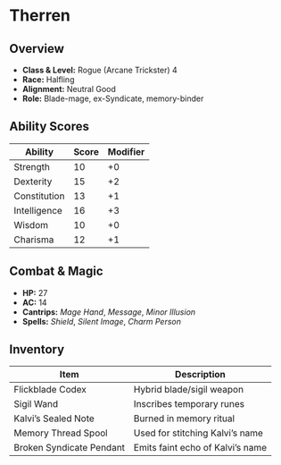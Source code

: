 # Therren

## Overview
- **Class & Level:** Rogue (Arcane Trickster) 4
- **Race:** Halfling
- **Alignment:** Neutral Good
- **Role:** Blade-mage, ex-Syndicate, memory-binder

## Ability Scores
| Ability      | Score | Modifier |
|--------------|-------|----------|
| Strength     | 10    | +0       |
| Dexterity    | 15    | +2       |
| Constitution | 13    | +1       |
| Intelligence | 16    | +3       |
| Wisdom       | 10    | +0       |
| Charisma     | 12    | +1       |

## Combat & Magic
- **HP:** 27
- **AC:** 14
- **Cantrips:** *Mage Hand*, *Message*, *Minor Illusion*
- **Spells:** *Shield*, *Silent Image*, *Charm Person*

## Inventory
| Item                  | Description |
|-----------------------|-------------|
| Flickblade Codex      | Hybrid blade/sigil weapon |
| Sigil Wand            | Inscribes temporary runes |
| Kalvi’s Sealed Note   | Burned in memory ritual |
| Memory Thread Spool   | Used for stitching Kalvi’s name |
| Broken Syndicate Pendant | Emits faint echo of Kalvi’s name |

